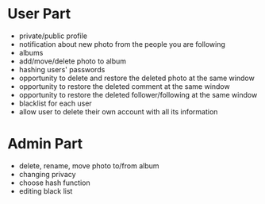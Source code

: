 # User Part

* private/public profile
* notification about new photo from the people you are following
* albums
* add/move/delete photo to album
* hashing users' passwords
* opportunity to delete and restore the deleted photo at the same window
* opportunity to restore the deleted comment at the same window
* opportunity to restore the deleted follower/following at the same window
* blacklist for each user
* allow user to delete their own account with all its information

# Admin Part

* delete, rename, move photo to/from album
* changing privacy
* choose hash function
* editing black list
